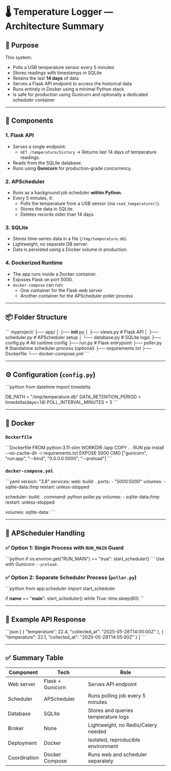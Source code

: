 
# 🌡️ Temperature Logger — Architecture Summary

## 🧭 Purpose

This system:
- Polls a USB temperature sensor every 5 minutes
- Stores readings with timestamps in SQLite
- Retains the last **14 days** of data
- Serves a Flask API endpoint to access the historical data
- Runs entirely in Docker using a minimal Python stack
- Is safe for production using Gunicorn and optionally a dedicated scheduler container

---

## 🧱 Components

### 1. **Flask API**
- Serves a single endpoint:
  - `GET /temperature/history` → Returns last 14 days of temperature readings.
- Reads from the SQLite database.
- Runs using **Gunicorn** for production-grade concurrency.

### 2. **APScheduler**
- Runs as a background job scheduler **within Python**.
- Every 5 minutes, it:
  - Polls the temperature from a USB sensor (via `read_temperature()`).
  - Stores the data in SQLite.
  - Deletes records older than 14 days.

### 3. **SQLite**
- Stores time-series data in a file (`/tmp/temperature.db`).
- Lightweight, no separate DB server.
- Data is persisted using a Docker volume in production.

### 4. **Dockerized Runtime**
- The app runs inside a Docker container.
- Exposes Flask on port 5000.
- `docker-compose` can run:
  - One container for the Flask web server
  - Another container for the APScheduler poller process

---

## 📦 Folder Structure

\`\`\`
myproject/
├── app/
│   ├── __init__.py
│   ├── views.py         # Flask API
│   ├── scheduler.py     # APScheduler setup
│   └── database.py      # SQLite logic
├── config.py            # All runtime config
├── run.py               # Flask entrypoint
├── poller.py            # Standalone scheduler process (optional)
├── requirements.txt
├── Dockerfile
└── docker-compose.yml
\`\`\`

---

## ⚙️ Configuration (`config.py`)

\`\`\`python
from datetime import timedelta

DB_PATH = "/tmp/temperature.db"
DATA_RETENTION_PERIOD = timedelta(days=14)
POLL_INTERVAL_MINUTES = 5
\`\`\`

---

## 🐳 Docker

### `Dockerfile`

\`\`\`Dockerfile
FROM python:3.11-slim
WORKDIR /app
COPY . .
RUN pip install --no-cache-dir -r requirements.txt
EXPOSE 5000
CMD ["gunicorn", "run:app", "--bind", "0.0.0.0:5000", "--preload"]
\`\`\`

### `docker-compose.yml`

\`\`\`yaml
version: "3.8"
services:
  web:
    build: .
    ports:
      - "5000:5000"
    volumes:
      - sqlite-data:/tmp
    restart: unless-stopped

  scheduler:
    build: .
    command: python poller.py
    volumes:
      - sqlite-data:/tmp
    restart: unless-stopped

volumes:
  sqlite-data:
\`\`\`

---

## 🧠 APScheduler Handling

### ✅ Option 1: Single Process with `RUN_MAIN` Guard
\`\`\`python
if os.environ.get("RUN_MAIN") == "true":
    start_scheduler()
\`\`\`
Use with Gunicorn `--preload`.

### ✅ Option 2: Separate Scheduler Process (`poller.py`)
\`\`\`python
from app.scheduler import start_scheduler

if __name__ == "__main__":
    start_scheduler()
    while True:
        time.sleep(60)
\`\`\`

---

## 🧪 Example API Response

\`\`\`json
[
  { "temperature": 22.4, "collected_at": "2025-05-28T14:00:00Z" },
  { "temperature": 22.1, "collected_at": "2025-05-28T14:05:00Z" }
]
\`\`\`

---

## ✅ Summary Table

| Component      | Tech         | Role                                |
|----------------|--------------|-------------------------------------|
| Web server     | Flask + Gunicorn | Serves API endpoint                 |
| Scheduler      | APScheduler  | Runs polling job every 5 minutes   |
| Database       | SQLite       | Stores and queries temperature logs |
| Broker         | None         | Lightweight, no Redis/Celery needed |
| Deployment     | Docker       | Isolated, reproducible environment |
| Coordination   | Docker Compose | Runs web and scheduler separately |
